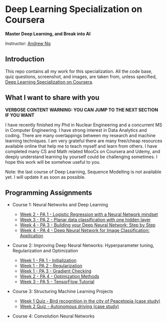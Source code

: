 # Deep Learning Specialization on Coursera

**Master Deep Learning, and Break into AI**

Instructor: [Andrew Ng](http://www.andrewng.org/)

## Introduction

This repo contains all my work for this specialization. All the code base, quiz questions, screenshot, and images, are taken from, unless specified, [Deep Learning Specialization on Coursera](https://www.coursera.org/specializations/deep-learning).

## What I want to share with you

**VERBOSE CONTENT WARNING: YOU CAN JUMP TO THE NEXT SECTION IF YOU WANT**

I have recently finished my Phd in Nuclear Engineering and a concurrent MS in Computer Engineering. I have strong interest in Data Analytics and coding. There are many overlappings between my research and machine learning techniques. 
I am very grateful there are many free/cheap resources available online that help me to teach myself and learn from others. I have completed many CS and Math related MooCs on Coursera and Udemy, and deeply understand learning by yourself could be challenging sometimes. 
I hope this work will be somehow useful to you.  

Note: the last course of Deep Learning, Sequence Modelling is not available yet. I will update it as soon as possible. 

## Programming Assignments

- Course 1: Neural Networks and Deep Learning

  - [Week 2 - PA 1 - Logistic Regression with a Neural Network mindset](https://github.com/EvanWang2015/Deep-Learning/blob/master/Neural%20Network_Deep%20Learning/LogisticRegressionWithNeuralNetworkMindset.ipynb)
  - [Week 3 - PA 2 - Planar data classification with one hidden layer](https://github.com/EvanWang2015/Deep-Learning/blob/master/Neural%20Network_Deep%20Learning/Planar%20data%20classification%20with%20one%20hidden%20layer.ipynb)
  - [Week 4 - PA 3 - Building your Deep Neural Network: Step by Step](https://github.com/EvanWang2015/Deep-Learning/blob/master/Neural%20Network_Deep%20Learning/Building%20your%20Deep%20Neural%20Network%20Step%20by%20Step.ipynb)
  - [Week 4 - PA 4 - Deep Neural Network for Image Classification: Application](https://github.com/EvanWang2015/Deep-Learning/blob/master/Neural%20Network_Deep%20Learning/Deep%20Neural%20Network%20Application.ipynb)
  
- Course 2: Improving Deep Neural Networks: Hyperparameter tuning, Regularization and Optimization

  - [Week 1 - PA 1 - Initialization](https://github.com/EvanWang2015/Deep-Learning/blob/master/Hyperparameter%20tuning%2C%20Regularization%20and%20Optimization/Initialization.ipynb)
  - [Week 1 - PA 2 - Regularization](https://github.com/EvanWang2015/Deep-Learning/blob/master/Hyperparameter%20tuning%2C%20Regularization%20and%20Optimization/Regularization.ipynb)
  - [Week 1 - PA 3 - Gradient Checking](https://github.com/EvanWang2015/Deep-Learning/blob/master/Hyperparameter%20tuning%2C%20Regularization%20and%20Optimization/Gradient%20Checking.ipynb)
  - [Week 2 - PA 4 - Optimization Methods](https://github.com/EvanWang2015/Deep-Learning/blob/master/Hyperparameter%20tuning%2C%20Regularization%20and%20Optimization/Optimization%20methods.ipynb)
  - [Week 3 - PA 5 - TensorFlow Tutorial](https://github.com/EvanWang2015/Deep-Learning/blob/master/Hyperparameter%20tuning%2C%20Regularization%20and%20Optimization/Tensorflow%20Tutorial.ipynb)
  
- Course 3: Structuring Machine Learning Projects

  - [Week 1 Quiz - Bird recognition in the city of Peacetopia (case study)](https://github.com/EvanWang2015/Deep-Learning/blob/master/Structuring%20Machine%20Learning%20Projects/quiz%201_bird%20recogintion%20in%20the%20city%20of%20peacetopia.pdf)
  - [Week 2 Quiz - Autonomous driving (case study)](https://github.com/EvanWang2015/Deep-Learning/blob/master/Structuring%20Machine%20Learning%20Projects/quiz%202_Autonomous%20driving_Case%20study.pdf)
 
- Course 4: Convolution Neural Networks